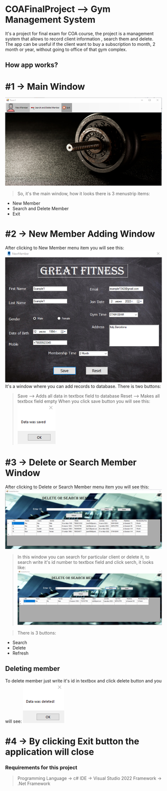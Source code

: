 # COAFinalProject --> Gym Management System

It's a project for final exam for COA course, the project  is a management system that allows to record client information , search them and delete. The app can be useful if the client want to buy a subscription to month, 2 month or year, without going to office of that gym complex. 
## How app works?

# #1 -> Main Window
![Main Window](https://github.com/kngg5/COAFinalProject/blob/main/screenshots/Main%20window.png)
> So, it's the main window, how it looks there is 3 menustrip items:
- New Member
- Search and Delete Member
- Exit

# #2 -> New Member Adding Window 

After clicking to  New Member menu item you will see this:
![Main Window](https://github.com/kngg5/COAFinalProject/blob/main/screenshots/creating%20record.png)
 It's a window where you can add records to database. There is two buttons:
> Save --> Adds all data in textbox field to database
> Reset --> Makes all textbox field empty
When you click save button you will see this:
![Main Window](https://github.com/kngg5/COAFinalProject/blob/main/screenshots/saved%20data.png)


# #3 -> Delete or Search Member Window
After clicking to Delete or Search Member menu item you will see this:
![Main Window](https://github.com/kngg5/COAFinalProject/blob/main/screenshots/delete%20or%20search%20member.png)

> In this window you can search for particular client or delete it, to search write it's id number to textbox field and click serch, it looks like:
![Main Window](https://github.com/kngg5/COAFinalProject/blob/main/screenshots/searching%20data.png)

> There is 3 buttons:
- Search
- Delete
- Refresh


## Deleting member
To delete member just write it's id in textbox and click delete button and you will see:
![Main Window](https://github.com/kngg5/COAFinalProject/blob/main/screenshots/delete%20data.png)


# #4 -> By clicking Exit button the application will close

### Requirements for this project
> Programming Language -> c#
> IDE -> Visual Studio 2022
> Framework -> .Net Framework
